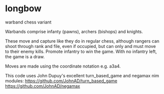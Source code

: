 # longbow
warband chess variant

Warbands comprise infanty (pawns), archers (bishops) and knights.

These move and capture like they do in regular chess, although
rangers can shoot through rank and file, even if occupied,
but can only and must move to their enemy kills.
Promote infantry to win the game.
With no infantry left, the game is a draw.

Moves are made using the coordinate notation e.g. a3a4.

This code uses John Dupuy's excellent turn_based_game and negamax nim modules:
https://github.com/JohnAD/turn_based_game
https://github.com/JohnAD/negamax
